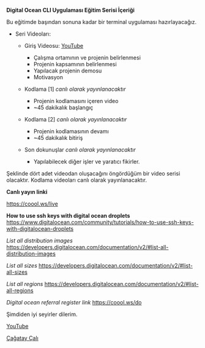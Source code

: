**Digital Ocean CLI Uygulaması Eğitim Serisi İçeriği**

Bu eğitimde başından sonuna kadar bir terminal uygulaması hazırlayacağız.

- Seri Videoları:

  - Giriş Videosu: [YouTube](https://youtu.be/tBXiaWpx9Pw)

    - Çalışma ortamının ve projenin belirlenmesi
    - Projenin kapsamının belirlenmesi
    - Yapılacak projenin demosu
    - Motivasyon

  - Kodlama [1] _canlı olarak yayınlanacaktır_

    - Projenin kodlamasını içeren video
    - ~45 dakikalık başlangıç

  - Kodlama [2] _canlı olarak yayınlanacaktır_

    - Projenin kodlamasının devamı
    - ~45 dakikalık bitiriş

  - Son dokunuşlar _canlı olarak yayınlanacaktır_

    - Yapılabilecek diğer işler ve yaratıcı fikirler.

Şeklinde dört adet videodan oluşacağını öngördüğüm bir video serisi olacaktır. Kodlama videoları canlı olarak yayınlanacaktır.

**Canlı yayın linki**

<https://coool.ws/live>

**How to use ssh keys with digital ocean droplets** <https://www.digitalocean.com/community/tutorials/how-to-use-ssh-keys-with-digitalocean-droplets>

_List all distribution images_ <https://developers.digitalocean.com/documentation/v2/#list-all-distribution-images>

_List all sizes_ <https://developers.digitalocean.com/documentation/v2/#list-all-sizes>

_List all regions_ <https://developers.digitalocean.com/documentation/v2/#list-all-regions>

_Digital ocean referral register link_ <https://coool.ws/do>

Şimdiden iyi seyirler dilerim.

[YouTube](https://www.youtube.com/TheLastCodeBenders)

[Çağatay Çalı](https://github.com/cagataycal)
